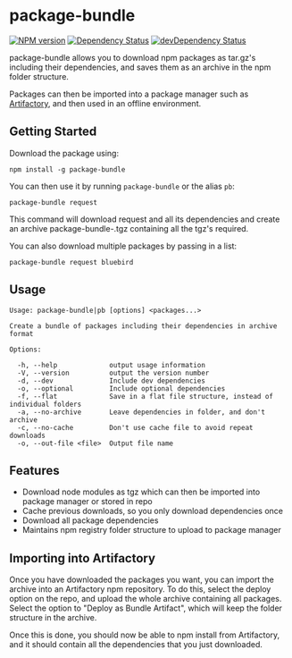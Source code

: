 # package-bundle

[![NPM version](https://img.shields.io/npm/v/package-bundle.svg)](https://www.npmjs.com/package/package-bundle)
[![Dependency Status](https://david-dm.org/alexbrazier/package-bundle.svg)](https://david-dm.org/alexbrazier/package-bundle)
[![devDependency Status](https://david-dm.org/alexbrazier/package-bundle/dev-status.svg)](https://david-dm.org/alexbrazier/package-bundle#info=devDependencies)

package-bundle allows you to download npm packages as tar.gz's including their dependencies, and saves them as an archive in the npm folder structure.

Packages can then be imported into a package manager such as [Artifactory](https://www.jfrog.com/artifactory/), and then used in an offline environment.

## Getting Started

Download the package using:

```
npm install -g package-bundle
```

You can then use it by running `package-bundle` or the alias `pb`:

```
package-bundle request
```

This command will download request and all its dependencies and create an archive package-bundle-<TIMESTAMP>.tgz containing all the tgz's required.

You can also download multiple packages by passing in a list:

```
package-bundle request bluebird
```

## Usage

```
Usage: package-bundle|pb [options] <packages...>

Create a bundle of packages including their dependencies in archive format

Options:

  -h, --help             output usage information
  -V, --version          output the version number
  -d, --dev              Include dev dependencies
  -o, --optional         Include optional dependencies
  -f, --flat             Save in a flat file structure, instead of individual folders
  -a, --no-archive       Leave dependencies in folder, and don't archive
  -c, --no-cache         Don't use cache file to avoid repeat downloads
  -o, --out-file <file>  Output file name
```

## Features

* Download node modules as tgz which can then be imported into package manager or stored in repo
* Cache previous downloads, so you only download dependencies once
* Download all package dependencies
* Maintains npm registry folder structure to upload to package manager


## Importing into Artifactory

Once you have downloaded the packages you want, you can import the archive into an Artifactory npm repository. To do this, select the deploy option on the repo, and upload the whole archive containing all packages. Select the option to "Deploy as Bundle Artifact", which will keep the folder structure in the archive.

Once this is done, you should now be able to npm install from Artifactory, and it should contain all the dependencies that you just downloaded.

